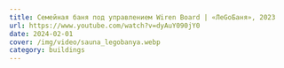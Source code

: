 ```yaml
---
title: Семейная баня под управлением Wiren Board | «ЛеGoБаня», 2023
url: https://www.youtube.com/watch?v=dyAuY090jY0
date: 2024-02-01
cover: /img/video/sauna_legobanya.webp
category: buildings
---
```

